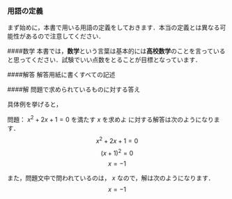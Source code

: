 ### 用語の定義
まず始めに，本書で用いる用語の定義をしておきます．本当の定義とは異なる可能性があるので注意してください．

####数学
本書では，**数学**という言葉は基本的には**高校数学**のことを言っていると思ってください．試験でいい点数をとることが目標となっています．

####解答
解答用紙に書くすべての記述

####解
問題で求められているものに対する答え

具体例を挙げると，

問題： $x^2 + 2x + 1 = 0$ を満たす $x$ を求めよ
に対する解答は次のようになります．
$$ x^2 + 2x + 1 = 0 $$
$$ (x + 1)^2 = 0 $$
$$ x = -1 $$

また，問題文中で問われているのは， $x$ なので，解は次のようになります．
$$ x = -1 $$
